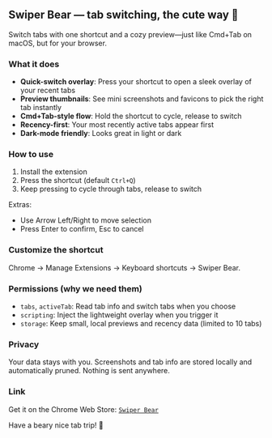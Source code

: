 ## Swiper Bear — tab switching, the cute way 🐻

Switch tabs with one shortcut and a cozy preview—just like Cmd+Tab on macOS, but for your browser.

### What it does

- **Quick-switch overlay**: Press your shortcut to open a sleek overlay of your recent tabs
- **Preview thumbnails**: See mini screenshots and favicons to pick the right tab instantly
- **Cmd+Tab-style flow**: Hold the shortcut to cycle, release to switch
- **Recency-first**: Your most recently active tabs appear first
- **Dark-mode friendly**: Looks great in light or dark

### How to use

1. Install the extension
2. Press the shortcut (default `Ctrl+Q`)
3. Keep pressing to cycle through tabs, release to switch

Extras:

- Use Arrow Left/Right to move selection
- Press Enter to confirm, Esc to cancel

### Customize the shortcut

Chrome → Manage Extensions → Keyboard shortcuts → Swiper Bear.

### Permissions (why we need them)

- `tabs`, `activeTab`: Read tab info and switch tabs when you choose
- `scripting`: Inject the lightweight overlay when you trigger it
- `storage`: Keep small, local previews and recency data (limited to 10 tabs)

### Privacy

Your data stays with you. Screenshots and tab info are stored locally and automatically pruned. Nothing is sent anywhere.

### Link

Get it on the Chrome Web Store: [`Swiper Bear`](https://chromewebstore.google.com/detail/swiper-bear/jdcoileonkeommemccamplepkjpffpio)

Have a beary nice tab trip! 🐾
